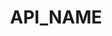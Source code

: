 ---
title: __API_NAME__
hero:
  title: __API_NAME__
  desc: 📖 __API_DESCRIPTION__
  actions:
    - text: 快速上手
      link: /apis
footer: Copyright © 2022
---